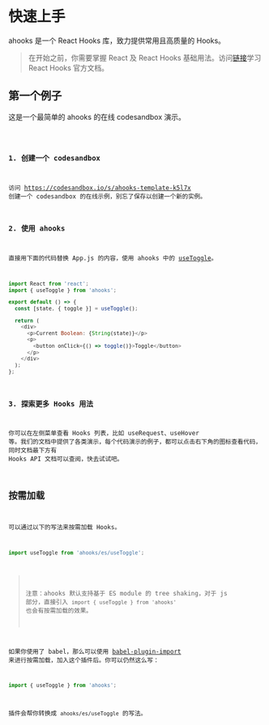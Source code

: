 # 快速上手

ahooks 是一个 React Hooks 库，致力提供常用且高质量的 Hooks。

> 在开始之前，你需要掌握 React 及 React Hooks 基础用法。访问[链接](https://zh-hans.reactjs.org/docs/hooks-intro.html)学习 React Hooks 官方文档。

## 第一个例子

这是一个最简单的 ahooks 的在线 codesandbox 演示。

<code src="./demo.tsx" inline />

### 1. 创建一个 codesandbox

访问 https://codesandbox.io/s/ahooks-template-k5l7x 创建一个 codesandbox 的在线示例，别忘了保存以创建一个新的实例。

### 2. 使用 ahooks

直接用下面的代码替换 App.js 的内容，使用 ahooks 中的 [useToggle](/zh-CN/state/use-toggle)。

```javascript
import React from 'react';
import { useToggle } from 'ahooks';

export default () => {
  const [state, { toggle }] = useToggle();

  return (
    <div>
      <p>Current Boolean: {String(state)}</p>
      <p>
        <button onClick={() => toggle()}>Toggle</button>
      </p>
    </div>
  );
};
```

### 3. 探索更多 Hooks 用法

你可以在左侧菜单查看 Hooks 列表，比如 useRequest、useHover 等。我们的文档中提供了各类演示，每个代码演示的例子，都可以点击右下角的图标查看代码，同时文档最下方有 Hooks API 文档可以查阅，快去试试吧。

## 按需加载

可以通过以下的写法来按需加载 Hooks。

```javascript
import useToggle from 'ahooks/es/useToggle';
```

> 注意：ahooks 默认支持基于 ES module 的 tree shaking，对于 js 部分，直接引入 `import { useToggle } from 'ahooks'` 也会有按需加载的效果。

如果你使用了 babel，那么可以使用 [babel-plugin-import](https://github.com/ant-design/babel-plugin-import) 来进行按需加载，加入这个插件后。你可以仍然这么写：

```javascript
import { useToggle } from 'ahooks';
```

插件会帮你转换成 `ahooks/es/useToggle` 的写法。
